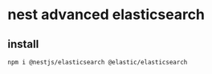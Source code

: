 # nest advanced elasticsearch

## install

```sh
npm i @nestjs/elasticsearch @elastic/elasticsearch
```
